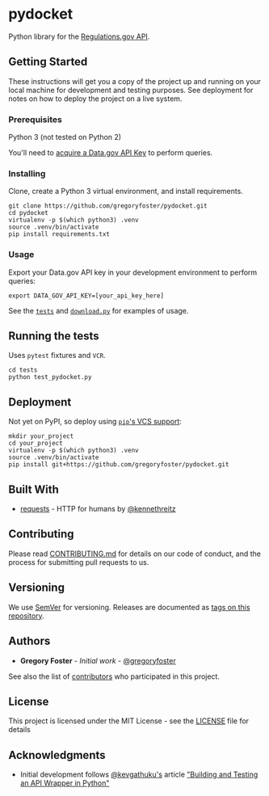 # pydocket

Python library for the [Regulations.gov API](https://regulationsgov.github.io/developers/index.html).

## Getting Started

These instructions will get you a copy of the project up and running on your local machine for development and testing purposes. See deployment for notes on how to deploy the project on a live system.

### Prerequisites

Python 3 (not tested on Python 2)

You'll need to [acquire a Data.gov API Key](https://api.data.gov/signup/) to perform queries.

### Installing

Clone, create a Python 3 virtual environment, and install requirements.

```
git clone https://github.com/gregoryfoster/pydocket.git
cd pydocket
virtualenv -p $(which python3) .venv
source .venv/bin/activate
pip install requirements.txt
```

### Usage

Export your Data.gov API key in your development environment to perform queries:

```
export DATA_GOV_API_KEY=[your_api_key_here]
```

See the [`tests`](tests) and [`download.py`](download.py) for examples of usage.

## Running the tests

Uses `pytest` fixtures and `VCR`.

```
cd tests
python test_pydocket.py
```

## Deployment

Not yet on PyPI, so deploy using [`pip`'s VCS support](https://pip.pypa.io/en/stable/reference/pip_install/#vcs-support):

```
mkdir your_project
cd your_project
virtualenv -p $(which python3) .venv
source .venv/bin/activate
pip install git+https://github.com/gregoryfoster/pydocket.git
```

## Built With

* [requests](http://docs.python-requests.org/en/master/) - HTTP for humans by [@kennethreitz](https://github.com/kennethreitz)

## Contributing

Please read [CONTRIBUTING.md](https://gist.github.com/PurpleBooth/b24679402957c63ec426) for details on our code of conduct, and the process for submitting pull requests to us.

## Versioning

We use [SemVer](http://semver.org/) for versioning. Releases are documented as [tags on this repository](https://github.com/gregoryfoster/pydocket/tags).

## Authors

* **Gregory Foster** - *Initial work* - [@gregoryfoster](https://github.com/gregoryfoster)

See also the list of [contributors](https://github.com/gregoryfoster/pydocket/contributors) who participated in this project.

## License

This project is licensed under the MIT License - see the [LICENSE](LICENSE) file for details

## Acknowledgments

* Initial development follows [@kevgathuku's](https://github.com/kevgathuku) article ["Building and Testing an API Wrapper in Python"](https://semaphoreci.com/community/tutorials/building-and-testing-an-api-wrapper-in-python)
